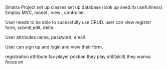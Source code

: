 
Sinatra Project
set up classes 
set up database (look up seed.rb usefullness)
Employ MVC, model , view , controller.


User needs to be able to sucessfully use CRUD.
user can view register form, submit,edit, delte.

User
attributes name, password, email

User can sign up and login and view their form.

registration attribute 
fav player
postion they play
drill(skill) they wanna focus on

